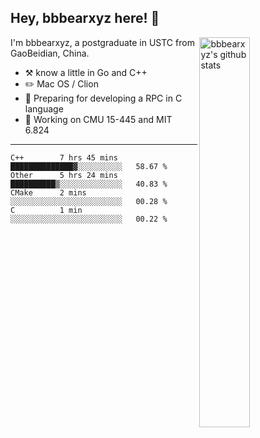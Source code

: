 ## Hey, bbbearxyz here! :wave:

<img align="right" alt="bbbearxyz's github stats" width="40%" src="https://github-readme-stats.vercel.app/api?username=bbbearxyz&show_icons=true">

I'm bbbearxyz, a postgraduate in USTC from GaoBeidian, China.

-   :hammer_and_pick:    know a little in Go and C++
-   :pencil2: Mac OS / Clion
-   :seedling: Preparing for developing a RPC in C language 
-   :thinking: Working on CMU 15-445 and MIT 6.824
---
<!--START_SECTION:waka-->
```text
C++        7 hrs 45 mins   ██████████████▓░░░░░░░░░░   58.67 % 
Other      5 hrs 24 mins   ██████████▒░░░░░░░░░░░░░░   40.83 % 
CMake      2 mins          ░░░░░░░░░░░░░░░░░░░░░░░░░   00.28 % 
C          1 min           ░░░░░░░░░░░░░░░░░░░░░░░░░   00.22 % 
```
<!--END_SECTION:waka-->
